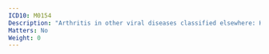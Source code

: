 ```yaml
---
ICD10: M0154
Description: "Arthritis in other viral diseases classified elsewhere: Hand"
Matters: No
Weight: 0
---
```


